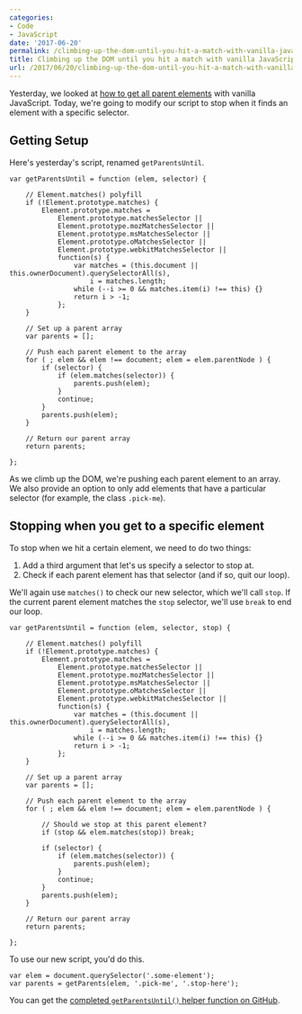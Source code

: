 ```yaml
---
categories:
- Code
- JavaScript
date: '2017-06-20'
permalink: /climbing-up-the-dom-until-you-hit-a-match-with-vanilla-javascript/
title: Climbing up the DOM until you hit a match with vanilla JavaScript
url: /2017/06/20/climbing-up-the-dom-until-you-hit-a-match-with-vanilla-javascript
---
```


Yesterday, we looked at [how to get all parent elements](https://gomakethings.com/how-to-get-all-parent-elements-with-vanilla-javascript/) with vanilla JavaScript. Today, we're going to modify our script to stop when it finds an element with a specific selector.

## Getting Setup

Here's yesterday's script, renamed `getParentsUntil`.

```lang-javascript
var getParentsUntil = function (elem, selector) {

	// Element.matches() polyfill
	if (!Element.prototype.matches) {
		Element.prototype.matches =
			Element.prototype.matchesSelector ||
			Element.prototype.mozMatchesSelector ||
			Element.prototype.msMatchesSelector ||
			Element.prototype.oMatchesSelector ||
			Element.prototype.webkitMatchesSelector ||
			function(s) {
				var matches = (this.document || this.ownerDocument).querySelectorAll(s),
					i = matches.length;
				while (--i >= 0 && matches.item(i) !== this) {}
				return i > -1;
			};
	}

	// Set up a parent array
	var parents = [];

	// Push each parent element to the array
	for ( ; elem && elem !== document; elem = elem.parentNode ) {
		if (selector) {
			if (elem.matches(selector)) {
				parents.push(elem);
			}
			continue;
		}
		parents.push(elem);
	}

	// Return our parent array
	return parents;

};
```

As we climb up the DOM, we're pushing each parent element to an array. We also provide an option to only add elements that have a particular selector (for example, the class `.pick-me`).

## Stopping when you get to a specific element

To stop when we hit a certain element, we need to do two things:

1. Add a third argument that let's us specify a selector to stop at.
2. Check if each parent element has that selector (and if so, quit our loop).

We'll again use `matches()` to check our new selector, which we'll call `stop`. If the current parent element matches the `stop` selector, we'll use `break` to end our loop.

```lang-javascript
var getParentsUntil = function (elem, selector, stop) {

	// Element.matches() polyfill
	if (!Element.prototype.matches) {
		Element.prototype.matches =
			Element.prototype.matchesSelector ||
			Element.prototype.mozMatchesSelector ||
			Element.prototype.msMatchesSelector ||
			Element.prototype.oMatchesSelector ||
			Element.prototype.webkitMatchesSelector ||
			function(s) {
				var matches = (this.document || this.ownerDocument).querySelectorAll(s),
					i = matches.length;
				while (--i >= 0 && matches.item(i) !== this) {}
				return i > -1;
			};
	}

	// Set up a parent array
	var parents = [];

	// Push each parent element to the array
	for ( ; elem && elem !== document; elem = elem.parentNode ) {

		// Should we stop at this parent element?
		if (stop && elem.matches(stop)) break;

		if (selector) {
			if (elem.matches(selector)) {
				parents.push(elem);
			}
			continue;
		}
		parents.push(elem);
	}

	// Return our parent array
	return parents;

};
```

To use our new script, you'd do this.

```lang-javascript
var elem = document.querySelector('.some-element');
var parents = getParents(elem, '.pick-me', '.stop-here');
```

You can get the [completed `getParentsUntil()` helper function on GitHub](https://github.com/cferdinandi/getParentsUntil).